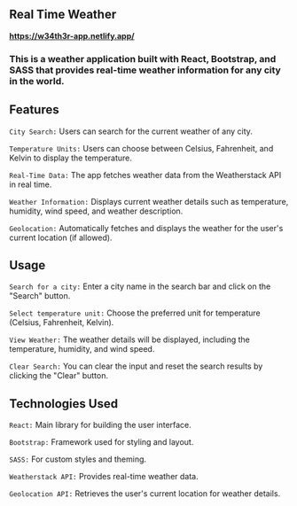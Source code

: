 ## Real Time Weather

**https://w34th3r-app.netlify.app/**

### This is a weather application built with React, Bootstrap, and SASS that provides real-time weather information for any city in the world.

## **Features**
`City Search:` Users can search for the current weather of any city.

`Temperature Units:` Users can choose between Celsius, Fahrenheit, and Kelvin to display the temperature.

`Real-Time Data:` The app fetches weather data from the Weatherstack API in real time.

`Weather Information:` Displays current weather details such as temperature, humidity, wind speed, and weather description.

`Geolocation:` Automatically fetches and displays the weather for the user's current location (if allowed).


## **Usage**
`Search for a city:` Enter a city name in the search bar and click on the "Search" button.

`Select temperature unit:` Choose the preferred unit for temperature (Celsius, Fahrenheit, Kelvin).

`View Weather:` The weather details will be displayed, including the temperature, humidity, and wind speed.

`Clear Search:` You can clear the input and reset the search results by clicking the "Clear" button.

## **Technologies Used**
`React:` Main library for building the user interface.

`Bootstrap:` Framework used for styling and layout.

`SASS:` For custom styles and theming.

`Weatherstack API:` Provides real-time weather data.

`Geolocation API:` Retrieves the user's current location for weather details.